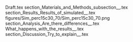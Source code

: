 Draft.tex
section_Materials_and_Methods_subsection__.tex
section_Results_Results_of_simulated__.tex
figures/Sim_perc15c30_70/Sim_perc15c30_70.png
section_Analysis_Are_there_differences__.tex
What_happens_with_the_results__.tex
section_Discussion_Try_to_explain__.tex